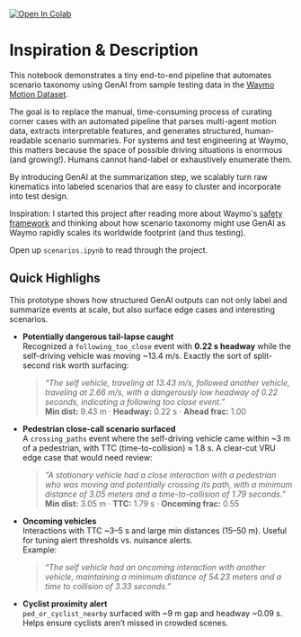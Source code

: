 [![Open In Colab](https://colab.research.google.com/assets/colab-badge.svg)](https://colab.research.google.com/drive/1ptYkebA35ejXSE1y4IZibZv2nYMmdnmY?usp=sharing)
# Inspiration & Description
This notebook demonstrates a tiny end-to-end pipeline that automates scenario taxonomy using GenAI from sample testing data in the [Waymo Motion Dataset](https://waymo.com/open/).

The goal is to replace the manual, time-consuming process of curating corner cases with an automated pipeline that parses multi-agent motion data, extracts interpretable features, and generates structured, human-readable scenario summaries. For systems and test engineering at Waymo, this matters because the space of possible driving situations is enormous (and growing!). Humans cannot hand-label or exhaustively enumerate them.  

By introducing GenAI at the summarization step, we scalably turn raw kinematics into labeled scenarios that are easy to cluster and incorporate into test design. 

Inspiration: I started this project after reading more about Waymo's [safety framework](https://waymo.com/blog/2020/10/sharing-our-safety-framework) and thinking about how scenario taxonomy might use GenAI as Waymo rapidly scales its worldwide footprint (and thus testing).

Open up ```scenarios.ipynb``` to read through the project. 

## Quick Highlighs

This prototype shows how structured GenAI outputs can not only label and summarize events at scale, but also surface edge cases and interesting scenarios.

- **Potentially dangerous tail-lapse caught**  
  Recognized a `following_too_close` event with **0.22 s headway** while the self-driving vehicle was moving ~13.4 m/s. Exactly the sort of split-second risk worth surfacing:  
  > *“The self vehicle, traveling at 13.43 m/s, followed another vehicle, traveling at 2.66 m/s, with a dangerously low headway of 0.22 seconds, indicating a following too close event.”*  
  **Min dist:** 9.43 m · **Headway:** 0.22 s · **Ahead frac:** 1.00  

- **Pedestrian close-call scenario surfaced**  
  A `crossing_paths` event where the self-driving vehicle came within ~3 m of a pedestrian, with TTC (time-to-collision) ≈ 1.8 s. A clear-cut VRU edge case that would need review:  
  > *“A stationary vehicle had a close interaction with a pedestrian who was moving and potentially crossing its path, with a minimum distance of 3.05 meters and a time-to-collision of 1.79 seconds.”*  
  **Min dist:** 3.05 m · **TTC:** 1.79 s · **Oncoming frac:** 0.55  

- **Oncoming vehicles**  
  Interactions with TTC ~3–5 s and large min distances (15–50 m). Useful for tuning alert thresholds vs. nuisance alerts.  
  Example:  
  > *“The self vehicle had an oncoming interaction with another vehicle, maintaining a minimum distance of 54.23 meters and a time to collision of 3.33 seconds.”*

- **Cyclist proximity alert**  
  `ped_or_cyclist_nearby` surfaced with ~9 m gap and headway ~0.09 s. Helps ensure cyclists aren’t missed in crowded scenes.


